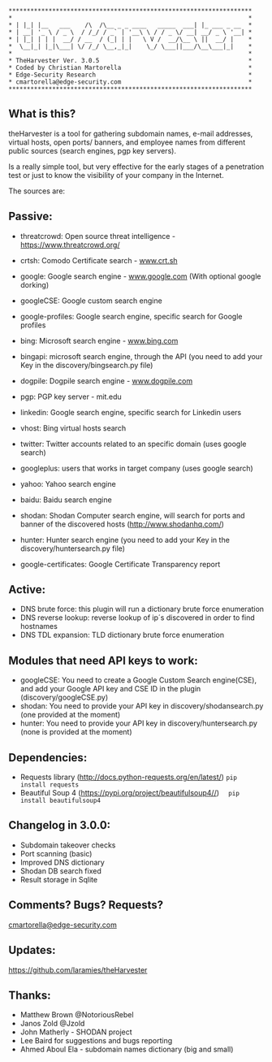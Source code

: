 ```
*******************************************************************
*                                                                 *
* | |_| |__   ___    /\  /\__ _ _ ____   _____  ___| |_ ___ _ __  *
* | __| '_ \ / _ \  / /_/ / _` | '__\ \ / / _ \/ __| __/ _ \ '__| *
* | |_| | | |  __/ / __  / (_| | |   \ V /  __/\__ \ ||  __/ |    *
*  \__|_| |_|\___| \/ /_/ \__,_|_|    \_/ \___||___/\__\___|_|    *
*                                                                 *
* TheHarvester Ver. 3.0.5                                         *
* Coded by Christian Martorella                                   *
* Edge-Security Research                                          *
* cmartorella@edge-security.com                                   *
*******************************************************************
```

What is this?
-------------

theHarvester is a tool for gathering subdomain names, e-mail addresses, virtual
hosts, open ports/ banners, and employee names from different public sources
(search engines, pgp key servers).

Is a really simple tool, but very effective for the early stages of a penetration
test or just to know the visibility of your company in the Internet.

The sources are:

**Passive**:
---------

* threatcrowd: Open source threat intelligence - https://www.threatcrowd.org/

* crtsh: Comodo Certificate search - www.crt.sh

* google: Google search engine  - www.google.com (With optional google dorking)

* googleCSE: Google custom search engine

* google-profiles: Google search engine, specific search for Google profiles

* bing: Microsoft search engine  - www.bing.com

* bingapi: microsoft search engine, through the API (you need to add your Key in
          the discovery/bingsearch.py file)

* dogpile: Dogpile search engine - www.dogpile.com

* pgp: PGP key server - mit.edu

* linkedin: Google search engine, specific search for Linkedin users


* vhost: Bing virtual hosts search

* twitter: Twitter accounts related to an specific domain (uses google search)

* googleplus: users that works in target company (uses google search)

* yahoo: Yahoo search engine

* baidu: Baidu search engine

* shodan: Shodan Computer search engine, will search for ports and banner of the
         discovered hosts  (http://www.shodanhq.com/)

* hunter: Hunter search engine (you need to add your Key in the discovery/huntersearch.py file) 

* google-certificates: Google Certificate Transparency report 

Active:
-------
* DNS brute force: this plugin will run a dictionary brute force enumeration
* DNS reverse lookup: reverse lookup of ip´s discovered in order to find hostnames
* DNS TDL expansion: TLD dictionary brute force enumeration


Modules that need API keys to work:
----------------------------------
* googleCSE: You need to create a Google Custom Search engine(CSE), and add your
 Google API key and CSE ID in the plugin (discovery/googleCSE.py)
* shodan: You need to provide your API key in discovery/shodansearch.py (one provided at the moment)
* hunter: You need to provide your API key in discovery/huntersearch.py (none is provided at the moment)  

Dependencies:
------------
* Requests library (http://docs.python-requests.org/en/latest/)
`pip install requests`
* Beautiful Soup 4 (https://pypi.org/project/beautifulsoup4//)
`  pip install beautifulsoup4`

Changelog in 3.0.0:
------------------
* Subdomain takeover checks
* Port scanning (basic)
* Improved DNS dictionary
* Shodan DB search fixed
* Result storage in Sqlite


Comments? Bugs? Requests?
------------------------
cmartorella@edge-security.com

Updates:
--------
https://github.com/laramies/theHarvester

Thanks:
-------
* Matthew Brown @NotoriousRebel
* Janos Zold @Jzold 
* John Matherly -  SHODAN project
* Lee Baird for suggestions and bugs reporting
* Ahmed Aboul Ela - subdomain names dictionary (big and small)

